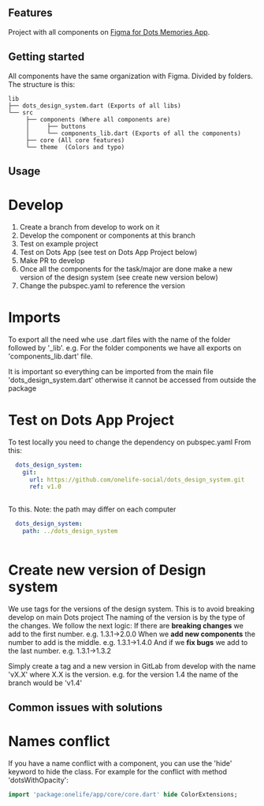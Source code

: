 ## Features
Project with all components on [Figma for Dots Memories App](https://www.figma.com/design/lWkvQH6SyihJ810gHw18WY/Chronicle-Design-System).


## Getting started
All components have the same organization with Figma. Divided by folders.
The structure is this:

```
lib
├── dots_design_system.dart (Exports of all libs)
└── src
     ├── components (Where all components are)
     │     ├── buttons
     │     └── components_lib.dart (Exports of all the components)
     ├── core (All core features)
     └── theme  (Colors and typo)
```

## Usage
# Develop
1. Create a branch from develop to work on it
2. Develop the component or components at this branch
3. Test on example project
4. Test on Dots App (see test on Dots App Project below)
5. Make PR to develop
6. Once all the components for the task/major are done make a new version of the design system (see create new version below)
7. Change the pubspec.yaml to reference the version

# Imports
To export all the need whe use .dart files with the name of the folder followed by '_lib'. e.g. For the folder components we have all exports on 'components_lib.dart' file.

It is important so everything can be imported from the main file 'dots_design_system.dart' otherwise it cannot be accessed from outside the package

# Test on Dots App Project
To test locally you need to change the dependency on pubspec.yaml
 From this:
```yaml
  dots_design_system:
    git:
      url: https://github.com/onelife-social/dots_design_system.git
      ref: v1.0
      
```

To this. Note: the path may differ on each computer
```yaml
  dots_design_system:
    path: ../dots_design_system
      
```

# Create new version of Design system
We use tags for the versions of the design system. This is to avoid breaking develop on main Dots project
The naming of the version is by the type of the changes.
We follow the next logic:
If there are **breaking changes** we add to the first number. e.g. 1.3.1->2.0.0
When we **add new components** the number to add is the middle. e.g. 1.3.1->1.4.0
And if we **fix bugs** we add to the last number. e.g. 1.3.1->1.3.2

Simply create a tag and a new version in GitLab from develop with the name 'vX.X' where X.X is the version. e.g. for the version 1.4 the name of the branch would be 'v1.4'

## Common issues with solutions
# Names conflict
If you have a name conflict with a component, you can use the 'hide' keyword to hide the class. For example for the conflict with method 'dotsWithOpacity':
```dart
import 'package:onelife/app/core/core.dart' hide ColorExtensions;
```

